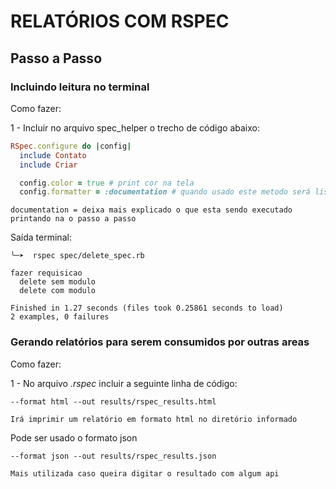 # RELATÓRIOS COM RSPEC

## Passo a Passo 

### Incluindo leitura no terminal

Como fazer:

1 - Incluir no arquivo spec_helper o trecho de código abaixo:

```ruby
RSpec.configure do |config|
  include Contato
  include Criar

  config.color = true # print cor na tela
  config.formatter = :documentation # quando usado este metodo será listado todos os describes, contextos e its.
```

``documentation = deixa mais explicado o que esta sendo executado printando na o passo a passo``

Saída terminal:

```
╰─➤  rspec spec/delete_spec.rb

fazer requisicao
  delete sem modulo
  delete com modulo

Finished in 1.27 seconds (files took 0.25861 seconds to load)
2 examples, 0 failures
```

### Gerando relatórios para serem consumidos por outras areas

Como fazer:

1 - No arquivo *.rspec* incluir a seguinte linha de código:

```
--format html --out results/rspec_results.html
```
``Irá imprimir um relatório em formato html no diretório informado``

Pode ser usado o formato json

```
--format json --out results/rspec_results.json
```

```
Mais utilizada caso queira digitar o resultado com algum api 
```